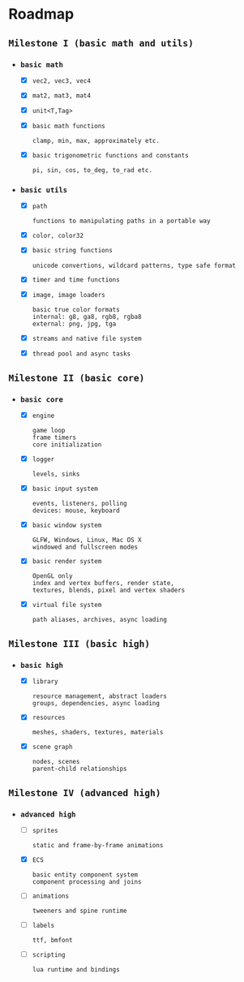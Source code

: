 # Roadmap

## `Milestone I (basic math and utils)`

- ### `basic math`

  - [x] `vec2, vec3, vec4`

  - [x] `mat2, mat3, mat4`

  - [x] `unit<T,Tag>`

  - [x] `basic math functions`
    ```
    clamp, min, max, approximately etc.
    ```

  - [x] `basic trigonometric functions and constants`
    ```
    pi, sin, cos, to_deg, to_rad etc.
    ```

- ### `basic utils`

  - [x] `path`
    ```
    functions to manipulating paths in a portable way
    ```

  - [x] `color, color32`

  - [x] `basic string functions`
    ```
    unicode convertions, wildcard patterns, type safe format
    ```

  - [x] `timer and time functions`

  - [x] `image, image loaders`
    ```
    basic true color formats
    internal: g8, ga8, rgb8, rgba8
    external: png, jpg, tga
    ```

  - [x] `streams and native file system`

  - [x] `thread pool and async tasks`

## `Milestone II (basic core)`

- ### `basic core`

  - [x] `engine`
    ```
    game loop
    frame timers
    core initialization
    ```

  - [x] `logger`
    ```
    levels, sinks
    ```

  - [x] `basic input system`
    ```
    events, listeners, polling
    devices: mouse, keyboard
    ```

  - [x] `basic window system`
    ```
    GLFW, Windows, Linux, Mac OS X
    windowed and fullscreen modes
    ```

  - [x] `basic render system`
    ```
    OpenGL only
    index and vertex buffers, render state,
    textures, blends, pixel and vertex shaders
    ```

  - [x] `virtual file system`
    ```
    path aliases, archives, async loading
    ```

## `Milestone III (basic high)`

- ### `basic high`

  - [x] `library`
    ```
    resource management, abstract loaders
    groups, dependencies, async loading
    ```

  - [x] `resources`
    ```
    meshes, shaders, textures, materials
    ```

  - [x] `scene graph`
    ```
    nodes, scenes
    parent-child relationships
    ```

## `Milestone IV (advanced high)`

- ### `advanced high`

  - [ ] `sprites`
    ```
    static and frame-by-frame animations
    ```

  - [x] `ECS`
    ```
    basic entity component system
    component processing and joins
    ```

  - [ ] `animations`
    ```
    tweeners and spine runtime
    ```

  - [ ] `labels`
    ```
    ttf, bmfont
    ```

  - [ ] `scripting`
    ```
    lua runtime and bindings
    ```
